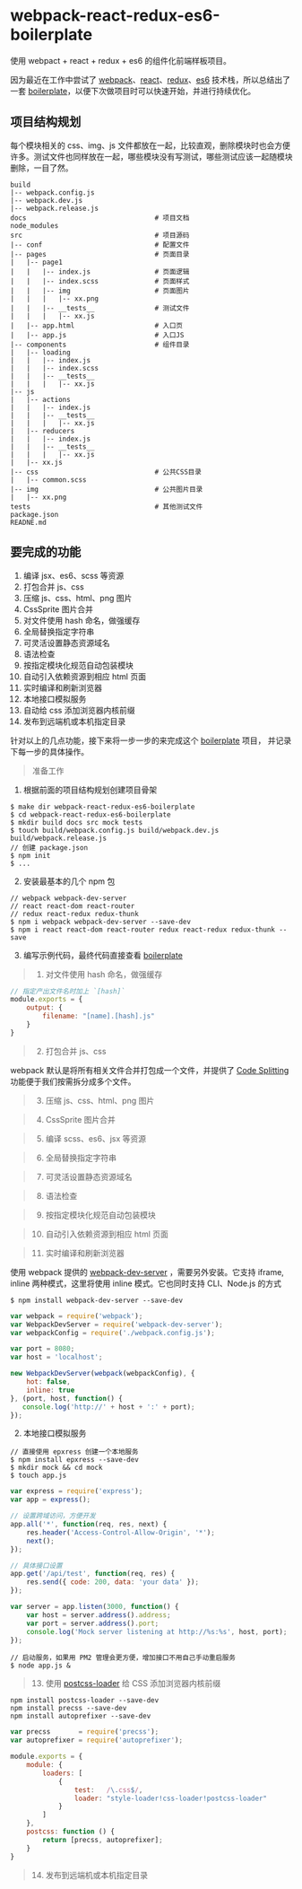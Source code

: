 # webpack-react-redux-es6-boilerplate
使用 webpact + react + redux + es6 的组件化前端样板项目。

因为最近在工作中尝试了 [webpack](https://github.com/webpack/webpack)、[react](https://github.com/facebook/react)、[redux](https://github.com/reactjs/redux)、[es6](http://babeljs.io/docs/learn-es2015/) 技术栈，所以总结出了一套 [boilerplate](https://github.com/xiaoyann/webpack-react-redux-es6-boilerplate)，以便下次做项目时可以快速开始，并进行持续优化。

## 项目结构规划

每个模块相关的 css、img、js 文件都放在一起，比较直观，删除模块时也会方便许多。测试文件也同样放在一起，哪些模块没有写测试，哪些测试应该一起随模块删除，一目了然。

```shell
build
|-- webpack.config.js
|-- webpack.dev.js
|-- webpack.release.js
docs                                # 项目文档
node_modules                        
src                                 # 项目源码
|-- conf                            # 配置文件
|-- pages                           # 页面目录
|   |-- page1                       
|   |   |-- index.js                # 页面逻辑
|   |   |-- index.scss              # 页面样式
|   |   |-- img                     # 页面图片
|   |   |   |-- xx.png          
|   |   |-- __tests__               # 测试文件
|   |   |   |-- xx.js
|   |-- app.html                    # 入口页
|   |-- app.js                      # 入口JS
|-- components                      # 组件目录
|   |-- loading
|   |   |-- index.js
|   |   |-- index.scss
|   |   |-- __tests__               
|   |   |   |-- xx.js
|-- js
|   |-- actions
|   |   |-- index.js
|   |   |-- __tests__               
|   |   |   |-- xx.js
|   |-- reducers 
|   |   |-- index.js
|   |   |-- __tests__               
|   |   |   |-- xx.js
|   |-- xx.js               
|-- css                             # 公共CSS目录
|   |-- common.scss
|-- img                             # 公共图片目录
|   |-- xx.png
tests                               # 其他测试文件
package.json                        
READNE.md                           
```

## 要完成的功能

1. 编译 jsx、es6、scss 等资源
2. 打包合并 js、css
3. 压缩 js、css、html、png 图片
4. CssSprite 图片合并
5. 对文件使用 hash 命名，做强缓存
6. 全局替换指定字符串
7. 可灵活设置静态资源域名
8. 语法检查
9. 按指定模块化规范自动包装模块
10. 自动引入依赖资源到相应 html 页面
11. 实时编译和刷新浏览器
12. 本地接口模拟服务
13. 自动给 css 添加浏览器内核前缀
14. 发布到远端机或本机指定目录

针对以上的几点功能，接下来将一步一步的来完成这个 [boilerplate](https://github.com/xiaoyann/webpack-react-redux-es6-boilerplate) 项目， 并记录下每一步的具体操作。


> 准备工作

1. 根据前面的项目结构规划创建项目骨架

```shell
$ make dir webpack-react-redux-es6-boilerplate
$ cd webpack-react-redux-es6-boilerplate
$ mkdir build docs src mock tests
$ touch build/webpack.config.js build/webpack.dev.js build/webpack.release.js
// 创建 package.json
$ npm init
$ ...
```

2. 安装最基本的几个 npm 包

```shell
// webpack webpack-dev-server
// react react-dom react-router
// redux react-redux redux-thunk
$ npm i webpack webpack-dev-server --save-dev
$ npm i react react-dom react-router redux react-redux redux-thunk --save
```

3. 编写示例代码，最终代码直接查看 [boilerplate](https://github.com/xiaoyann/webpack-react-redux-es6-boilerplate)


> 1. 对文件使用 hash 命名，做强缓存


```js
// 指定产出文件名时加上 `[hash]` 
module.exports = {
    output: {
        filename: "[name].[hash].js"
    }
}
```

> 2. 打包合并 js、css

webpack 默认是将所有相关文件合并打包成一个文件，并提供了 [Code Splitting](http://webpack.github.io/docs/code-splitting.html) 功能便于我们按需拆分成多个文件。

> 3. 压缩 js、css、html、png 图片

> 4. CssSprite 图片合并

> 5. 编译 scss、es6、jsx 等资源

> 6. 全局替换指定字符串

> 7. 可灵活设置静态资源域名

> 8. 语法检查

> 9. 按指定模块化规范自动包装模块

> 10. 自动引入依赖资源到相应 html 页面

> 11. 实时编译和刷新浏览器

使用 webpack 提供的 [webpack-dev-server](http://webpack.github.io/docs/webpack-dev-server.html) ，需要另外安装。它支持 iframe, inline 两种模式，这里将使用 inline 模式。它也同时支持 CLI、Node.js 的方式

```shell
$ npm install webpack-dev-server --save-dev
```

```js
var webpack = require('webpack');
var WebpackDevServer = require('webpack-dev-server');
var webpackConfig = require('./webpack.config.js');

var port = 8080;
var host = 'localhost';

new WebpackDevServer(webpack(webpackConfig), {
    hot: false,
    inline: true
}, (port, host, function() {
   console.log('http://' + host + ':' + port); 
});
```


2. 本地接口模拟服务

```shell
// 直接使用 epxress 创建一个本地服务
$ npm install epxress --save-dev
$ mkdir mock && cd mock
$ touch app.js
```

```js
var express = require('express');
var app = express();

// 设置跨域访问，方便开发
app.all('*', function(req, res, next) {
    res.header('Access-Control-Allow-Origin', '*');
    next();
});

// 具体接口设置
app.get('/api/test', function(req, res) {
    res.send({ code: 200, data: 'your data' });
});

var server = app.listen(3000, function() {
    var host = server.address().address;
    var port = server.address().port;
    console.log('Mock server listening at http://%s:%s', host, port);
});
```

```shell
// 启动服务，如果用 PM2 管理会更方便，增加接口不用自己手动重启服务
$ node app.js &
```

> 13. 使用 [postcss-loader](https://github.com/postcss/postcss-loader) 给 CSS 添加浏览器内核前缀

```shell
npm install postcss-loader --save-dev
npm install precss --save-dev
npm install autoprefixer --save-dev
```

```js
var precss       = require('precss');
var autoprefixer = require('autoprefixer');

module.exports = {
    module: {
        loaders: [
            {
                test:   /\.css$/,
                loader: "style-loader!css-loader!postcss-loader"
            }
        ]
    },
    postcss: function () {
        return [precss, autoprefixer];
    }
}
```
 
> 14. 发布到远端机或本机指定目录

```
```